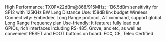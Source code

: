 High Performance: TXOP=22dBm@868/915MHz; -136.5dBm sensitivity for SF12 with 125KHz BW
Long Distance Use: 158dB link budget
Wireless Connectivity: Embedded Long Range protocol, AT command, support global Long Range frequency plan
Use-friendly: It features fully lead out GPIOs, rich interfaces including RS-485, Grove, and etc, as well as convenient RESET and BOOT buttons on board.
FCC, CE, Telec Certified
